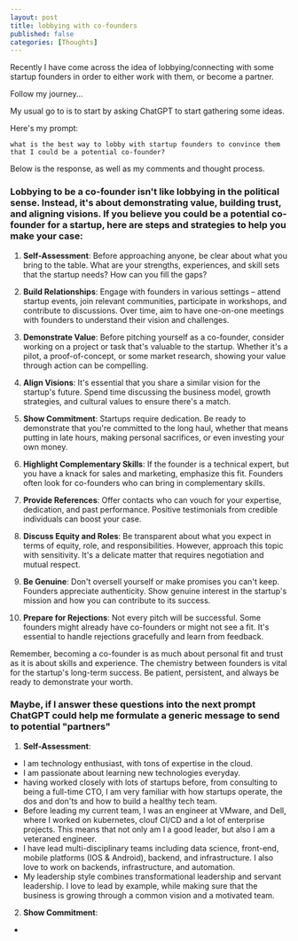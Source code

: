 ```yaml
---
layout: post
title: lobbying with co-founders
published: false
categories: [Thoughts]
---
```


Recently I have come across the idea of lobbying/connecting with some startup founders in order to either work with them, or become a partner.

Follow my journey...

My usual go to is to start by asking ChatGPT to start gathering some ideas.

Here's my prompt:

```
what is the best way to lobby with startup founders to convince them that I could be a potential co-founder?
```

Below is the response, as well as my comments and thought process.


### Lobbying to be a co-founder isn't like lobbying in the political sense. Instead, it's about demonstrating value, building trust, and aligning visions. If you believe you could be a potential co-founder for a startup, here are steps and strategies to help you make your case:

1. **Self-Assessment**: Before approaching anyone, be clear about what you bring to the table. What are your strengths, experiences, and skill sets that the startup needs? How can you fill the gaps?

2. **Build Relationships**: Engage with founders in various settings – attend startup events, join relevant communities, participate in workshops, and contribute to discussions. Over time, aim to have one-on-one meetings with founders to understand their vision and challenges.

3. **Demonstrate Value**: Before pitching yourself as a co-founder, consider working on a project or task that's valuable to the startup. Whether it's a pilot, a proof-of-concept, or some market research, showing your value through action can be compelling.

4. **Align Visions**: It's essential that you share a similar vision for the startup's future. Spend time discussing the business model, growth strategies, and cultural values to ensure there's a match.

5. **Show Commitment**: Startups require dedication. Be ready to demonstrate that you're committed to the long haul, whether that means putting in late hours, making personal sacrifices, or even investing your own money.

6. **Highlight Complementary Skills**: If the founder is a technical expert, but you have a knack for sales and marketing, emphasize this fit. Founders often look for co-founders who can bring in complementary skills.

7. **Provide References**: Offer contacts who can vouch for your expertise, dedication, and past performance. Positive testimonials from credible individuals can boost your case.

8. **Discuss Equity and Roles**: Be transparent about what you expect in terms of equity, role, and responsibilities. However, approach this topic with sensitivity. It's a delicate matter that requires negotiation and mutual respect.

9. **Be Genuine**: Don't oversell yourself or make promises you can't keep. Founders appreciate authenticity. Show genuine interest in the startup's mission and how you can contribute to its success.

10. **Prepare for Rejections**: Not every pitch will be successful. Some founders might already have co-founders or might not see a fit. It's essential to handle rejections gracefully and learn from feedback.

Remember, becoming a co-founder is as much about personal fit and trust as it is about skills and experience. The chemistry between founders is vital for the startup's long-term success. Be patient, persistent, and always be ready to demonstrate your worth.

### Maybe, if I answer these questions into the next prompt ChatGPT could help me formulate a generic message to send to potential "partners"

1. **Self-Assessment**:
  - I am technology enthusiast, with tons of expertise in the cloud.
  - I am passionate about learning new technologies everyday.
  - having worked closely with lots of startups before, from consulting to being a full-time CTO, I am very familiar with how startups operate, the dos and don'ts and how to build a healthy tech team.
  - Before leading my current team, I was an engineer at VMware, and Dell, where I worked on kubernetes, clouf CI/CD and a lot of enterprise projects. This means that not only am I a good leader, but also I am a veteraned engineer.
  - I have lead multi-disciplinary teams including data science, front-end, mobile platforms (IOS & Android), backend, and infrastructure. I also love to work on backends, infrastructure, and automation.
  - My leadership style combines transformational leadership and servant leadership. I love to lead by example, while making sure that the business is growing through a common vision and a motivated team.

2. **Show Commitment**:
  - 
